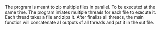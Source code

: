 The program is meant to zip multiple files in parallel. To be executed at the same time.
The program intiates multiple threads for each file to execute it. 
Each thread takes a file and zips it. 
After finalize all threads, the main function will concatenate all outputs of all threads and put it in the out file. 

